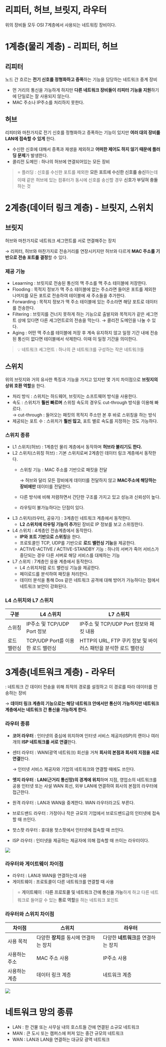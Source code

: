 # 리피터, 허브, 브릿지, 라우터

위의 장비들 모두 OSI 7계층에서 사용되는 네트워킹 장비이다.

# 1계층(물리 계층) - 리피터, 허브

## 리피터

노드 간 흐르는 **전기 신호를 정형화하고 증폭**하는 기능을 담당하는 네트워크 중계 장비

- 먼 거리의 통신을 가능하게 하지만 **다른 네트워크 장비들이 리피터 기능을 지원**하기에 단일로는 잘 사용되지 않는다.
- MAC 주소나 IP주소를 처리하지 못한다.

## 허브

리피터와 마찬가지로 전기 신호를 정형화하고 증폭하는 기능이 있지만 **여러 대의 장비를 LAN에 접속할 수 있게** 한다.

- 수신한 신호에 대해서 증폭과 재생을 제외하고 **어떠한 제어도 하지 않기 때문에 플러딩 문제**가 발생한다.
- 콜리전 도메인 : 하나의 허브에 연결되어있는 모든 장비


> ⭐ 플러딩 : 신호를 수신한 포트를 제외한 **모든 포트에 수신한 신호를 송신**하는데 이때 같은 허브에 있는 컴퓨터가 동시에 신호를 송신할 경우 **신호가 부딪혀 충돌**하는 것


# 2계층(데이터 링크 계층) - 브릿지, 스위치

## 브릿지

허브와 마찬가지로 네트워크 세그먼트를 서로 연결해주는 장치

→ 리피터, 허브와 마찬가지로 전송거리를 연장시키지만 허브와 다르게 **MAC 주소를 기반으로 전송 포트를 결정**할 수 있다.

### 제공 기능

- Leaarning : 브릿지로 전송된 통신의 맥 주소를 맥 주소 테이블에 저장한다.
- Flooding : 목적지 정보가 맥 주소 테이블에 없는 주소라면 들어온 포트를 제외한 나머지를 모든 포트로 전송하여 테이블에 새 주소들을 추가한다.
- Forwarding : 목적지 정보가 맥 주소 테이블에 있는 주소라면 해당 포트로 데이터를 전송한다.
- Filtering : 브릿지를 건너지 못하게 하는 기능으로 출발지와 목적지가 같은 세그먼트 상에 있다면 다른 세그먼트로의 전송을 막는다.
→ 콜리전 도메인을 나눌 수 있다.
- Aging : 어떤 맥 주소를 테이블에 저장 후 계속 유지하지 않고 일정 기간 내에 전송된 통신이 없다면 테이블에서 삭제한다. 이때 이 일정 기간을 의미한다.


> 💡 네트워크 세그먼트 : 하나의 큰 네트워크를 구성하는 작은 네트워크들


## 스위치

위의 브릿지와 거의 유사한 특징과 기능을 가지고 있지만 몇 가지 차이점으로 **브릿지의 상위 호환 역할**을 한다.

- 처리 방식 : 스위치는 하드웨어, 브릿지는 소프트웨어 방식을 사용한다.
- 속도 : 스위치가 **훨씬 빠르며** 스위칭 속도의 경우도 cut-through 방식을 이용해 빠르다. <br>
→ cut-through : 들어오는 패킷의 목적지 주소만 본 후 바로 스위칭을 하는 방식
- 제공되는 포트 수 : 스위치가 **훨씬 많고**, 포트 별로 속도를 지정하는 것도 가능하다.

### 스위치 종류

- L1 스위치(허브) : 1계층인 물리 계층에서 동작하며 **허브라 불리기도 한다.**
- L2 스위치(스위칭 허브) : 기본 스위치로써 2계층인 데이터 링크 계층에서 동작한다.
    - 스위칭 기능 : MAC 주소를 기반으로 패킷을 전달
        
        → 허브와 달리 모든 장비에게 데이터를 전달하지 않고 **MAC주소에 해당하는 장비에만** 데이터를 전달한다.
        
    - 다른 방식에 비해 저렴하면서 간단한 구조를 가지고 있고 성능과 신뢰성이 높다.
    - 라우팅이 불가능하다는 단점이 있다.
- L3 스위치(라우터, 공유기) : 3계층인 네트워크 계층에서 동작한다.
    - **L2 스위치에 라우팅 기능이 추가**된 장비로 IP 정보를 보고 스위칭한다.
- L4 스위치 : 4계층인 전송계층에서 동작한다.
    - **IP와 포트 기반으로 스위칭**을 한다.
    - 프로토콜인 TCP, UDP를 기반으로 **로드 밸런싱 기능**을 제공한다.
    - ACTIVE-ACTIVE / ACTIVE-STANDBY 기능 : 하나의 서버가 죽어 서비스가 중단되는 경우 다른 서버로 해당 서비스를 대체하는 기능
- L7 스위치 : 7계층인 응용 계층에서 동작한다.
    - L4 스위치처럼 로드 밸런싱 기능을 제공한다.
    - 페이로드를 분석하여 패킷을 처리한다.
    - 데이터 분석을 통해 Dos 같은 네트워크 공격에 대해 방어가 가능하다는 점에서 네트워크 보안이 강화된다.

### L4 스위치와 L7 스위치

| 구분 | L4 스위치 | L7 스위치 |
| --- | --- | --- |
| 스위칭 | IP주소 및 TCP/UDP Port 정보 | IP주소 및 TCP/UDP Port 정보와 패킷 내용 |
| 로드 밸런싱 | TCP/UDP Port를 이용한 로드 밸런싱 | HTTP의 URL, FTP 쿠키 정보 및 바이러스 패턴을 분석한 로드 밸런싱 |

# 3계층(네트워크 계층) - 라우터

: 네트워크 간 데이터 전송을 위해 최적의 경로를 설정하고 이 경로를 따라 데이터를 전송하는 장비 

→ **데이터 링크 계층의 기능으로는 해당 네트워크 안에서만 통신이 가능하지만 네트워크 계층에서는 네트워크 간 통신을 가능하게 한다.**

### 라우터 종류

- **코어 라우터** : 인터넷의 중심에 위치하며 인터넷 서비스 제공자(ISP)의 랜이나 여러 개의 **ISP 네트워크를 서로 연결**한다.
- 센터 라우터 : WAN(광역 네트워크) 회선을 거쳐 **회사의 본점과 회사의 지점을 서로 연결**한다.
    
    → 인터넷 서비스 제공자와 기업의 네트워크와 연결할 때에도 쓰인다.
    
- **엣지 라우터** : **LAN(근거리 통신망)의 경계에 위치**하며 지점, 영업소의 네트워크를 공용 인터넷 또는 사설 WAN 회선, 외부 LAN에 연결하여 회사의 본점의 라우터에 접근한다.
- 원격 라우터 : LAN과 WAN을 중계한다. WAN 라우터라고도 부른다.
- 브로드밴드 라우터 : 가정이나 작은 규모의 기업에서 브로드밴드급의 인터넷에 접속할 때 쓰인다.
- 핫스팟 라우터 : 휴대용 핫스팟에서 인터넷에 접속할 때 쓰인다.
- ISP 라우터 : 인터넷을 제공하는 제공자에 의해 접속할 때 쓰이는 라우터이다.

![](https://www.cloudflare.com/resources/images/slt3lc6tev37/6ARE3uWw7nvYn4VhyNh1Z6/d92a3e1bfa0878adb6c93ac91b12b98f/what_is_WAN_wide_area_network.png)

### 라우터와 게이트웨이 차이점

- 라우터 : LAN과 WAN을 연결하는데 사용
- 게이트웨이 : 프로토콜이 다른 네트워크를 연결할 때 사용


> ⭐ **게이트웨이** : **다른 프로토콜 및 네트워크 간에 통신을 가능**하게 하고 다른 네트워크로 들어갈 수 있는 **통로 역할**을 하는 네트워크 포인트



### 라우터와 스위치 차이점

| 차이점 | 스위치 | 라우터 |
| --- | --- | --- |
| 사용 목적 | 다양한 **장치**를 동시에 연결하는 장치 | 다양한 **네트워크**를 연결하는 장치 |
| 사용하는 주소 | MAC 주소 사용 | IP주소 사용 |
| 사용하는 계층 | 데이터 링크 계층 | 네트워크 계층 |

![](https://zerojsh00.github.io/assets/img/2022-09-07-Switching%20Routing/fig03.png)


# 네트워크 망의 종류

- LAN : 한 건물 또는 사무실 내의 호스트들 간에 연결된 소규모 네트워크
- MAN : 큰 도시 또는 캠퍼스에 퍼져 있는 중간 규모의 네트워크
- WAN : LAN과 LAN을 연결하는 대규모 광역 네트워크

